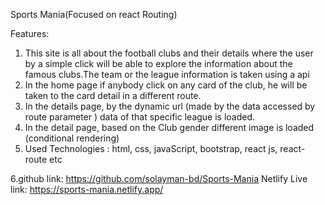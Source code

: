 Sports Mania(Focused on react Routing)

Features:

1. This site is all about the football clubs and their details where the user by a simple click will be able to explore the information about the famous clubs.The team or the league information is taken using a api
2. In the home page if anybody click on any card of the club, he will be taken to the card detail in a different route.
3. In the details page, by the dynamic url (made by the data accessed by route parameter ) data of that specific league is loaded.
4. In the detail page, based on the Club gender different image is loaded (conditional rendering)
5. Used Technologies : html, css, javaScript, bootstrap, react js, react-route etc

6.github link: https://github.com/solayman-bd/Sports-Mania
Netlify Live link: https://sports-mania.netlify.app/
